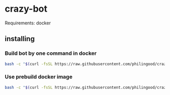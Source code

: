 # crazy-bot

Requirements: docker

## installing
### Build bot by one command in docker
```bash
bash -c "$(curl -fsSL https://raw.githubusercontent.com/philingood/crazy-bot/main/start-bot.sh)"
```

### Use prebuild docker image
```bash
bash -c "$(curl -fsSL https://raw.githubusercontent.com/philingood/crazy-bot/main/start-bot-prebuild.sh)"
```

